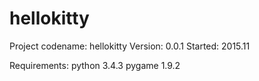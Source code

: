 # hellokitty

Project codename: hellokitty
Version: 0.0.1
Started: 2015.11

Requirements: 
python 3.4.3
pygame 1.9.2
